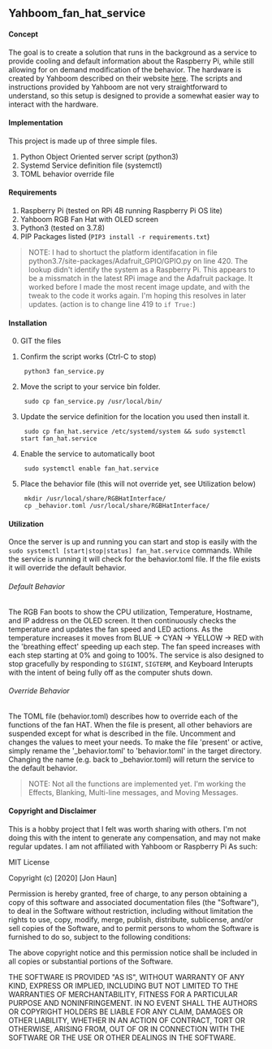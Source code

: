 ## Yahboom_fan_hat_service
#### Concept
The goal is to create a solution that runs in the background as a service to provide cooling and default information about the Raspberry Pi, while still allowing for on demand modification of the behavior. The hardware is created by Yahboom described on their website [here](https://www.yahboom.net/study/RGB_Cooling_HAT). The scripts and instructions provided by Yahboom are not very straightforward to understand, so this setup is designed to provide a somewhat easier way to interact with the hardware.

#### Implementation
This project is made up of three simple files.

1) Python Object Oriented server script (python3)
2) Systemd Service definition file (systemctl)
3) TOML behavior override file

#### Requirements
1) Raspberry Pi (tested on RPi 4B running Raspberry Pi OS lite)
2) Yahboom RGB Fan Hat with OLED screen
3) Python3 (tested on 3.7.8)
4) PIP Packages listed (`PIP3 install -r requirements.txt`)
    
>NOTE: I had to shortuct the platform identifacation in file python3.7/site-packages/Adafruit_GPIO/GPIO.py on line 420. The lookup didn't identify the system as a Raspberry Pi. This appears to be a missmatch in the latest RPi image and the Adafruit package. It worked before I made the most recent image update, and with the tweak to the code it works again. I'm hoping this resolves in later updates. (action is to change line 419 to `if True:`)


#### Installation
0) GIT the files

1) Confirm the script works (Ctrl-C to stop)

        python3 fan_service.py

2) Move the script to your service bin folder.

        sudo cp fan_service.py /usr/local/bin/

3) Update the service definition for the location you used then install it.

        sudo cp fan_hat.service /etc/systemd/system && sudo systemctl start fan_hat.service

4) Enable the service to automatically boot

        sudo systemctl enable fan_hat.service

5) Place the behavior file (this will not override yet, see Utilization below)

        mkdir /usr/local/share/RGBHatInterface/
        cp _behavior.toml /usr/local/share/RGBHatInterface/

#### Utilization
Once the server is up and running you can start and stop is easily with the `sudo systemctl [start|stop|status] fan_hat.service` commands. While the service is running it will check for the behavior.toml file. If the file exists it will override the default behavior.

###### Default Behavior
The RGB Fan boots to show the CPU utilization, Temperature, Hostname, and IP address on the OLED screen. It then continuously checks the temperature and updates the fan speed and LED actions. As the temperature increases it moves from BLUE -> CYAN -> YELLOW -> RED with the 'breathing effect' speeding up each step. The fan speed increases with each step starting at 0% and going to 100%. The service is also designed to stop gracefully by responding to `SIGINT`, `SIGTERM`, and Keyboard Interupts with the intent of being fully off as the computer shuts down.

###### Override Behavior
The TOML file (behavior.toml) describes how to override each of the functions of the fan HAT. When the file is present, all other behaviors are suspended except for what is described in the file. Uncomment and changes the values to meet your needs. To make the file 'present' or active, simply rename the '_behavior.toml' to 'behavior.toml' in the target directory. Changing the name (e.g. back to _behavior.toml) will return the service to the default behavior.

> NOTE: Not all the functions are implemented yet. I'm working the Effects, Blanking, Multi-line messages, and Moving Messages.

#### Copyright and Disclaimer
This is a hobby project that I felt was worth sharing with others. I'm not doing this with the intent to generate any compensation, and may not make regular updates. I am not affiliated with Yahboom or Raspberry Pi As such:

MIT License

Copyright (c) [2020] [Jon Haun]

Permission is hereby granted, free of charge, to any person obtaining a copy of this software and associated documentation files (the "Software"), to deal in the Software without restriction, including without limitation the rights to use, copy, modify, merge, publish, distribute, sublicense, and/or sell copies of the Software, and to permit persons to whom the Software is furnished to do so, subject to the following conditions:

The above copyright notice and this permission notice shall be included in all copies or substantial portions of the Software.

THE SOFTWARE IS PROVIDED "AS IS", WITHOUT WARRANTY OF ANY KIND, EXPRESS OR IMPLIED, INCLUDING BUT NOT LIMITED TO THE WARRANTIES OF MERCHANTABILITY, FITNESS FOR A PARTICULAR PURPOSE AND NONINFRINGEMENT. IN NO EVENT SHALL THE AUTHORS OR COPYRIGHT HOLDERS BE LIABLE FOR ANY CLAIM, DAMAGES OR OTHER LIABILITY, WHETHER IN AN ACTION OF CONTRACT, TORT OR OTHERWISE, ARISING FROM, OUT OF OR IN CONNECTION WITH THE SOFTWARE OR THE USE OR OTHER DEALINGS IN THE SOFTWARE.
